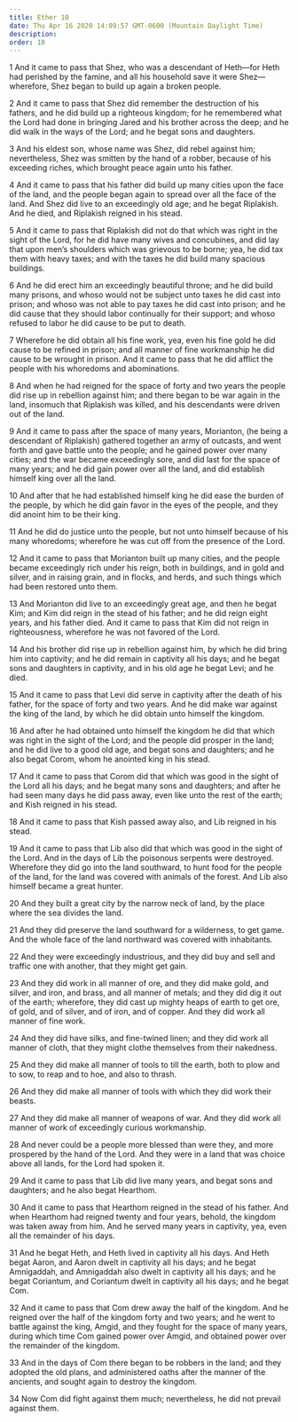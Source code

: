 ```yaml
---
title: Ether 10
date: Thu Apr 16 2020 14:09:57 GMT-0600 (Mountain Daylight Time)
description: 
order: 10
---
```


<p>
  1 And it came to pass that Shez, who was a descendant of Heth&#x2014;for Heth
  had perished by the famine, and all his household save it were
  Shez&#x2014;wherefore, Shez began to build up again a broken people.
</p>
<p>
  2 And it came to pass that Shez did remember the destruction of his fathers,
  and he did build up a righteous kingdom; for he remembered what the Lord had
  done in bringing Jared and his brother across the deep; and he did walk in the
  ways of the Lord; and he begat sons and daughters.
</p>
<p>
  3 And his eldest son, whose name was Shez, did rebel against him;
  nevertheless, Shez was smitten by the hand of a robber, because of his
  exceeding riches, which brought peace again unto his father.
</p>
<p>
  4 And it came to pass that his father did build up many cities upon the face
  of the land, and the people began again to spread over all the face of the
  land. And Shez did live to an exceedingly old age; and he begat Riplakish. And
  he died, and Riplakish reigned in his stead.
</p>
<p>
  5 And it came to pass that Riplakish did not do that which was right in the
  sight of the Lord, for he did have many wives and concubines, and did lay that
  upon men&#x2019;s shoulders which was grievous to be borne; yea, he did tax
  them with heavy taxes; and with the taxes he did build many spacious
  buildings.
</p>
<p>
  6 And he did erect him an exceedingly beautiful throne; and he did build many
  prisons, and whoso would not be subject unto taxes he did cast into prison;
  and whoso was not able to pay taxes he did cast into prison; and he did cause
  that they should labor continually for their support; and whoso refused to
  labor he did cause to be put to death.
</p>
<p>
  7 Wherefore he did obtain all his fine work, yea, even his fine gold he did
  cause to be refined in prison; and all manner of fine workmanship he did cause
  to be wrought in prison. And it came to pass that he did afflict the people
  with his whoredoms and abominations.
</p>
<p>
  8 And when he had reigned for the space of forty and two years the people did
  rise up in rebellion against him; and there began to be war again in the land,
  insomuch that Riplakish was killed, and his descendants were driven out of the
  land.
</p>
<p>
  9 And it came to pass after the space of many years, Morianton, (he being a
  descendant of Riplakish) gathered together an army of outcasts, and went forth
  and gave battle unto the people; and he gained power over many cities; and the
  war became exceedingly sore, and did last for the space of many years; and he
  did gain power over all the land, and did establish himself king over all the
  land.
</p>
<p>
  10 And after that he had established himself king he did ease the burden of
  the people, by which he did gain favor in the eyes of the people, and they did
  anoint him to be their king.
</p>
<p>
  11 And he did do justice unto the people, but not unto himself because of his
  many whoredoms; wherefore he was cut off from the presence of the Lord.
</p>
<p>
  12 And it came to pass that Morianton built up many cities, and the people
  became exceedingly rich under his reign, both in buildings, and in gold and
  silver, and in raising grain, and in flocks, and herds, and such things which
  had been restored unto them.
</p>
<p>
  13 And Morianton did live to an exceedingly great age, and then he begat Kim;
  and Kim did reign in the stead of his father; and he did reign eight years,
  and his father died. And it came to pass that Kim did not reign in
  righteousness, wherefore he was not favored of the Lord.
</p>
<p>
  14 And his brother did rise up in rebellion against him, by which he did bring
  him into captivity; and he did remain in captivity all his days; and he begat
  sons and daughters in captivity, and in his old age he begat Levi; and he
  died.
</p>
<p>
  15 And it came to pass that Levi did serve in captivity after the death of his
  father, for the space of forty and two years. And he did make war against the
  king of the land, by which he did obtain unto himself the kingdom.
</p>
<p>
  16 And after he had obtained unto himself the kingdom he did that which was
  right in the sight of the Lord; and the people did prosper in the land; and he
  did live to a good old age, and begat sons and daughters; and he also begat
  Corom, whom he anointed king in his stead.
</p>
<p>
  17 And it came to pass that Corom did that which was good in the sight of the
  Lord all his days; and he begat many sons and daughters; and after he had seen
  many days he did pass away, even like unto the rest of the earth; and Kish
  reigned in his stead.
</p>
<p>
  18 And it came to pass that Kish passed away also, and Lib reigned in his
  stead.
</p>
<p>
  19 And it came to pass that Lib also did that which was good in the sight of
  the Lord. And in the days of Lib the poisonous serpents were destroyed.
  Wherefore they did go into the land southward, to hunt food for the people of
  the land, for the land was covered with animals of the forest. And Lib also
  himself became a great hunter.
</p>
<p>
  20 And they built a great city by the narrow neck of land, by the place where
  the sea divides the land.
</p>
<p>
  21 And they did preserve the land southward for a wilderness, to get game. And
  the whole face of the land northward was covered with inhabitants.
</p>
<p>
  22 And they were exceedingly industrious, and they did buy and sell and
  traffic one with another, that they might get gain.
</p>
<p>
  23 And they did work in all manner of ore, and they did make gold, and silver,
  and iron, and brass, and all manner of metals; and they did dig it out of the
  earth; wherefore, they did cast up mighty heaps of earth to get ore, of gold,
  and of silver, and of iron, and of copper. And they did work all manner of
  fine work.
</p>
<p>
  24 And they did have silks, and fine-twined linen; and they did work all
  manner of cloth, that they might clothe themselves from their nakedness.
</p>
<p>
  25 And they did make all manner of tools to till the earth, both to plow and
  to sow, to reap and to hoe, and also to thrash.
</p>
<p>
  26 And they did make all manner of tools with which they did work their
  beasts.
</p>
<p>
  27 And they did make all manner of weapons of war. And they did work all
  manner of work of exceedingly curious workmanship.
</p>
<p>
  28 And never could be a people more blessed than were they, and more prospered
  by the hand of the Lord. And they were in a land that was choice above all
  lands, for the Lord had spoken it.
</p>
<p>
  29 And it came to pass that Lib did live many years, and begat sons and
  daughters; and he also begat Hearthom.
</p>
<span></span>
<p>
  30 And it came to pass that Hearthom reigned in the stead of his father. And
  when Hearthom had reigned twenty and four years, behold, the kingdom was taken
  away from him. And he served many years in captivity, yea, even all the
  remainder of his days.
</p>
<p>
  31 And he begat Heth, and Heth lived in captivity all his days. And Heth begat
  Aaron, and Aaron dwelt in captivity all his days; and he begat Amnigaddah, and
  Amnigaddah also dwelt in captivity all his days; and he begat Coriantum, and
  Coriantum dwelt in captivity all his days; and he begat Com.
</p>
<p>
  32 And it came to pass that Com drew away the half of the kingdom. And he
  reigned over the half of the kingdom forty and two years; and he went to
  battle against the king, Amgid, and they fought for the space of many years,
  during which time Com gained power over Amgid, and obtained power over the
  remainder of the kingdom.
</p>
<p>
  33 And in the days of Com there began to be robbers in the land; and they
  adopted the old plans, and administered oaths after the manner of the
  ancients, and sought again to destroy the kingdom.
</p>
<p>
  34 Now Com did fight against them much; nevertheless, he did not prevail
  against them.
</p>
